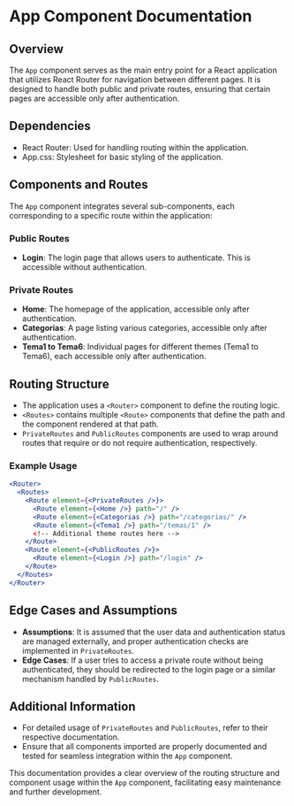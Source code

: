 # App Component Documentation

## Overview
The `App` component serves as the main entry point for a React application that utilizes React Router for navigation between different pages. It is designed to handle both public and private routes, ensuring that certain pages are accessible only after authentication.

## Dependencies
- React Router: Used for handling routing within the application.
- App.css: Stylesheet for basic styling of the application.

## Components and Routes
The `App` component integrates several sub-components, each corresponding to a specific route within the application:

### Public Routes
- **Login**: The login page that allows users to authenticate. This is accessible without authentication.

### Private Routes
- **Home**: The homepage of the application, accessible only after authentication.
- **Categorias**: A page listing various categories, accessible only after authentication.
- **Tema1 to Tema6**: Individual pages for different themes (Tema1 to Tema6), each accessible only after authentication.

## Routing Structure
- The application uses a `<Router>` component to define the routing logic.
- `<Routes>` contains multiple `<Route>` components that define the path and the component rendered at that path.
- `PrivateRoutes` and `PublicRoutes` components are used to wrap around routes that require or do not require authentication, respectively.

### Example Usage
```jsx
<Router>
  <Routes>
    <Route element={<PrivateRoutes />}>
      <Route element={<Home />} path="/" />
      <Route element={<Categorias />} path="/categorias/" />
      <Route element={<Tema1 />} path="/temas/1" />
      <!-- Additional theme routes here -->
    </Route>
    <Route element={<PublicRoutes />}>
      <Route element={<Login />} path="/login" />
    </Route>
  </Routes>
</Router>
```

## Edge Cases and Assumptions
- **Assumptions**: It is assumed that the user data and authentication status are managed externally, and proper authentication checks are implemented in `PrivateRoutes`.
- **Edge Cases**: If a user tries to access a private route without being authenticated, they should be redirected to the login page or a similar mechanism handled by `PublicRoutes`.

## Additional Information
- For detailed usage of `PrivateRoutes` and `PublicRoutes`, refer to their respective documentation.
- Ensure that all components imported are properly documented and tested for seamless integration within the `App` component.

This documentation provides a clear overview of the routing structure and component usage within the `App` component, facilitating easy maintenance and further development.

